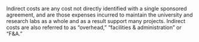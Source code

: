 Indirect costs are any cost not directly identified with a single sponsored agreement, and are those expenses incurred to maintain the university and research labs as a whole and as a result support many projects. Indirect costs are also referred to as “overhead,” “facilities & administration” or “F&A.”
